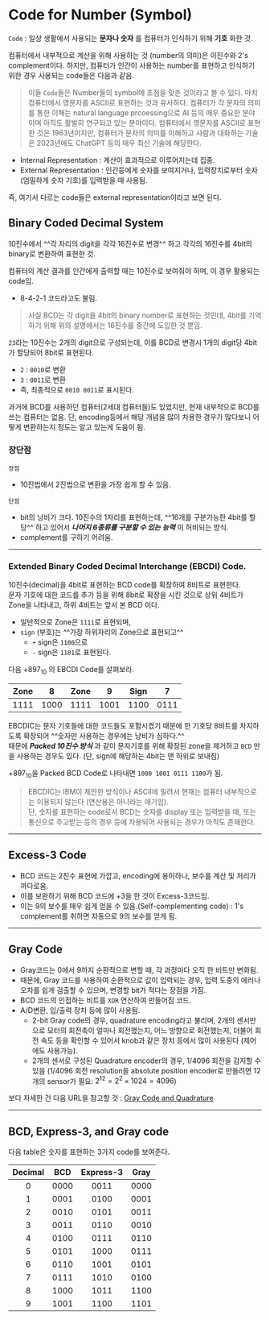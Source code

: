 # Code for Number (Symbol)

`Code`
: 일상 생활에서 사용되는 **문자나 숫자** 를 컴퓨터가 인식하기 위해 **기호** 화한 것.

컴퓨터에서 내부적으로 계산을 위해 사용하는 것 (number의 의미)은 이진수와 2's complement이다. 하지만, 컴퓨터가 인간이 사용하는 number를 표현하고 인식하기 위한 경우 사용되는 code들은 다음과 같음. 

> 이들 `Code`들은 Number들의 symbol에 초점을 맞춘 것이라고 볼 수 있다. 마치 컴퓨터에서 영문자를 ASCII로 표현하는 것과 유사하다. 컴퓨터가 각 문자의 의미를 통한 이해는 natural language prcoessing으로 AI 등의 매우 중요한 분야이며 아직도 활발히 연구되고 있는 분야이다. 컴퓨터에서 영문자를 ASCII로 표현한 것은 1963년이지만, 컴퓨터가 문자의 의미를 이해하고 사람과 대화하는 기술은 2023년에도 ChatGPT 등의 매우 최신 기술에 해당한다. 

* Internal Representation : 계산이 효과적으로 이루어지는데 집중.
* External Representation : 인간등에게 숫자를 보여지거나, 입력장치로부터 숫자(엄밀하게 숫자 기호)를 입력받을 때 사용됨.

즉, 여기서 다르는 code들은 external representation이라고 보면 된다.


## Binary Coded Decimal System

10진수에서 ^^각 자리의 digit을 각각 16진수로 변경^^ 하고 각각의 16진수를 4bit의 binary로 변환하여 표현한 것.

컴퓨터의 계산 결과를 인간에게 출력할 때는 10진수로 보여줘야 하며, 이 경우 활용되는 code임.

* 8-4-2-1 코드라고도 불림.

> 사실 BCD는 각 digit을 4bit의 binary number로 표현하는 것인데, 4bit를 기억하기 위해 위의 설명에서는 16진수를 중간에 도입한 것 뿐임.

`23`라는 10진수는 2개의 digit으로 구성되는데, 이를 BCD로 변경시 1개의 digit당 4bit가 할당되어 8bit로 표현된다.

* `2` : `0010`로 변환
* `3` : `0011`로 변환
* 즉, 최종적으로 `0010 0011`로 표시된다.

과거에 BCD를 사용하던 컴퓨터(2세대 컴퓨터들)도 있었지만, 현재 내부적으로 BCD를 쓰는 컴퓨터는 없음.
단, encoding등에서 해당 개념을 많이 차용한 경우가 많다보니 어떻게 변환하는지 정도는 알고 있는게 도움이 됨.

### 장단점

`장점`

* 10진법에서 2진법으로 변환을 가장 쉽게 할 수 있음.
  
`단점`

* bit의 낭비가 크다. 10진수의 1자리를 표현하는데,  ^^16개를 구분가능한 4bit를 할당^^ 하고 있어서 ***나머지 6종류를 구분할 수 있는 능력*** 이 허비되는 방식.
* complement를 구하기 어려움.

---

### Extended Binary Coded Decimal Interchange (EBCDI) Code.

10진수(decimal)을 4bit로 표현하는 BCD code를 확장하여 8비트로 표현한다.  
문자 기호에 대한 코드를 추가 등을 위해 8bit로 확장을 시킨 것으로 상위 4비트가 Zone을 나타내고, 하위 4비트는 앞서 본 BCD 이다. 

* 일반적으로 Zone은 `1111`로 표현되며, 
* `sign` (부호)는 ^^가장 하위자리의 Zone으로 표현되고^^ 
    *  `+` sign은 `1100`으로 
    *  `-` sign은 `1101`로 표현된다. 
    
다음 $+897_{10}$ 의 EBCDI Code를 살펴보라.

| Zone | 8 | Zone | 9 | Sign | 7 |
|:----:|:----:|:----:|:----:|:----:|:----:|
| 1111 | 1000 | 1111 | 1001 | 1100 | 0111 |

EBCDIC는 문자 기호들에 대한 코드들도 포함시켰기 때문에 한 기호당 8비트를 차지하도록 확장되어 ^^숫자만 사용하는 경우에는 낭비가 심하다.^^  
때문에 ***Packed 10진수 방식*** 과 같이 문자기호를 위해 확장된 zone을 제거하고 `BCD` 만을 사용하는 경우도 있다. (단, sign에 해당하는 4bit는 맨 하위로 보내짐)

$+897_{10}$을 Packed BCD Code로 나타내면 `1000 1001 0111 1100`가 됨.

> EBCDIC는 IBM이 제안한 방식이나 ASCII에 밀려서 현재는 컴퓨터 내부적으로는 이용되지 않는다 (연산용은 아니라는 애기임).  
> 단, 숫자를 표현하는 code로서 BCD는 숫자를 display 또는 입력받을 때, 또는 통신으로 주고받는 등의 경우 등에 차용되어 사용되는 경우가 아직도 존재한다.

---

## Excess-3 Code

* BCD 코드는 2진수 표현에 가깝고, encoding에 용이하나, 보수를 계산 및 처리가 까다로움.
* 이를 보완하기 위해 BCD 코드에 +3을 한 것이 Excess-3코드임. 
* 이는 9의 보수를 매우 쉽게 얻을 수 있음.(Self-complementing code) : 1's complement를 취하면 자동으로 9의 보수를 얻게 됨.

---

## Gray Code

* Gray코드는 0에서 9까지 순환적으로 변할 때, 각 과정마다 오직 한 비트만 변화됨. 
* 때문에, Gray 코드를 사용하여 순환적으로 값이 입력되는 경우, 입력 도중의 에러나 오차를 쉽게 검출할 수 있으며, 변경할 bit가 적다는 장점을 가짐.
* BCD 코드의 인접하는 비트를 `XOR` 연산하여 만들어짐 코드.
* A/D변환, 입/출력 장치 등에 많이 사용됨.
    * 2-bit Gray code의 경우, quadrature encoding라고 불리며, 2개의 센서만으로 모터의 회전축이 얼마나 회전했는지, 어느 방향으로 회전했는지, 더불어 회전 속도 등을 확인할 수 있어서 knob과 같은 장치 등에서 많이 사용된다 (제어에도 사용가능).
    * 2개의 센서로 구성된 Quadrature encoder의 경우, 1/4096 회전을 감지할 수 있음 (1/4096 회전 resolution을 absolute position encoder로 만들려면 12개의 sensor가 필요: $2^{12}=2^2\times 1024=4096$)

보다 자세한 건 다음 URL을 참고할 것 : [Gray Code and Quadrature](https://dsaint31.me/mkdocs_site/CE/ch06/ce06_1_06_graycode/)

---

## BCD, Express-3, and Gray code

다음 table은 숫자를 표현하는 3가지 code를 보여준다.

| Decimal | BCD | Express-3 | Gray |
|:----:|:----:|:----:|:----:|
| 0 | 0000 | 0011 | 0000 |
| 1 | 0001 | 0100 | 0001 |
| 2 | 0010 | 0101 | 0011 |
| 3 | 0011 | 0110 | 0010 |
| 4 | 0100 | 0111 | 0110 |
| 5 | 0101 | 1000 | 0111 |
| 6 | 0110 | 1001 | 0101 |
| 7 | 0111 | 1010 | 0100 |
| 8 | 1000 | 1011 | 1100 |
| 9 | 1001 | 1100 | 1101 |
